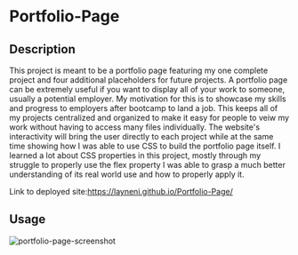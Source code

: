 # Portfolio-Page

## Description

This project is meant to be a portfolio page featuring my one complete project and four additional placeholders for future projects. A portfolio page can be extremely useful if you want to display all of your work to someone, usually a potential employer. My motivation for this is to showcase my skills and progress to employers after bootcamp to land a job. This keeps all of my projects centralized and organized to make it easy for people to veiw my work without having to access many files individually. The website's interactivity will bring the user directly to each project while at the same time showing how I was able to use CSS to build the portfolio page itself. I learned a lot about CSS properties in this project, mostly through my struggle to properly use the flex property I was able to grasp a much better understanding of its real world use and how to properly apply it.

Link to deployed site:https://layneni.github.io/Portfolio-Page/

## Usage

![portfolio-page-screenshot](https://user-images.githubusercontent.com/116680523/200684231-2dda74c3-b2c2-41c2-a63a-1d2b800d085d.png)
